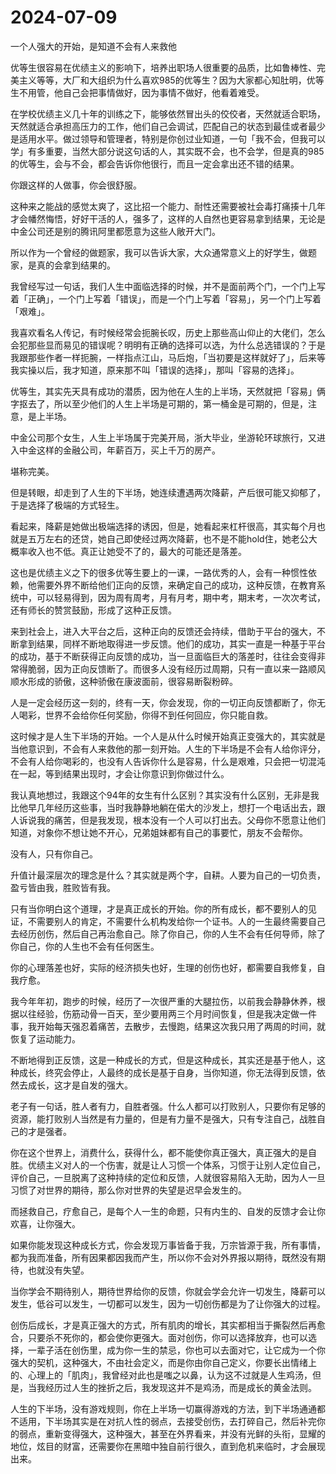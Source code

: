 # 2024-07-09

一个人强大的开始，是知道不会有人来救他

优等生很容易在优绩主义的影响下，培养出职场人很重要的品质，比如鲁棒性、完美主义等等，大厂和大组织为什么喜欢985的优等生？因为大家都心知肚明，优等生不用管，他自己会把事情做好，因为事情不做好，他看着难受。

在学校优绩主义几十年的训练之下，能够依然冒出头的佼佼者，天然就适合职场，天然就适合承担高压力的工作，他们自己会调试，匹配自己的状态到最佳或者最少是适用水平。做过领导和管理者，特别是你创过业知道，一句「我不会，但我可以学」有多重要，当然大部分说这句话的人，其实既不会，也不会学，但是真的985的优等生，会与不会，都会告诉你他很行，而且一定会拿出还不错的结果。

你跟这样的人做事，你会很舒服。

这种来之能战的感觉太爽了，这比招一个能力、耐性还需要被社会毒打痛揍十几年才会幡然悔悟，好好干活的人，强多了，这样的人自然也更容易拿到结果，无论是中金公司还是别的腾讯阿里都愿意为这些人敞开大门。

所以作为一个曾经的做题家，我可以告诉大家，大众通常意义上的好学生，做题家，是真的会拿到结果的。

我曾经写过一句话，我们人生中面临选择的时候，并不是面前两个门，一个门上写着「正确」，一个门上写着「错误」，而是一个门上写着「容易」，另一个门上写着「艰难」。

我喜欢看名人传记，有时候经常会扼腕长叹，历史上那些高山仰止的大佬们，怎么会犯那些显而易见的错误呢？明明有正确的选择可以选，为什么总选错误的？于是我跟那些作者一样扼腕，一样指点江山，马后炮，「当初要是这样就好了」，后来等我实操以后，我才知道，原来那不叫「错误的选择」，那叫「容易的选择」。

优等生，其实先天具有成功的潜质，因为他在人生的上半场，天然就把「容易」俩字抠去了，所以至少他们的人生上半场是可期的，第一桶金是可期的，但是，注意，是上半场。

中金公司那个女生，人生上半场属于完美开局，浙大毕业，坐游轮环球旅行，又进入中金这样的金融公司，年薪百万，买上千万的房产。

堪称完美。

但是转眼，却走到了人生的下半场，她连续遭遇两次降薪，产后很可能又抑郁了，于是选择了极端的方式轻生。

看起来，降薪是她做出极端选择的诱因，但是，她看起来杠杆很高，其实每个月也就是五万左右的还贷，她自己即使经过两次降薪，也不是不能hold住，她老公大概率收入也不低。真正让她受不了的，最大的可能还是落差。

这也是优绩主义之下的很多优等生要上的一课，一路优秀的人，会有一种惯性依赖，他需要外界不断给他们正向的反馈，来确定自己的成功，这种反馈，在教育系统中，可以轻易得到，因为周有周考，月有月考，期中考，期末考，一次次考试，还有师长的赞赏鼓励，形成了这种正反馈。

来到社会上，进入大平台之后，这种正向的反馈还会持续，借助于平台的强大，不断拿到结果，同样不断地取得进一步反馈。他们的成功，其实一直是一种基于平台的成功，基于不断获得正向反馈的成功，当一旦面临巨大的落差时，往往会变得非常得脆弱，因为正向反馈断了。而很多人没有经历过周期，只有一直以来一路顺风顺水形成的骄傲，这种骄傲在康波面前，很容易断裂粉碎。

人是一定会经历这一刻的，终有一天，你会发现，你的一切正向反馈都断了，你无人喝彩，世界不会给你任何奖励，你得不到任何回应，你只能自救。

这时候才是人生下半场的开始。一个人是从什么时候开始真正变强大的，其实就是当他意识到，不会有人来救他的那一刻开始。人生的下半场是不会有人给你评分，不会有人给你喝彩的，也没有人告诉你什么是容易，什么是艰难，只会把一切混沌在一起，等到结果出现时，才会让你意识到你做过什么。

我认真地想过，我跟这个94年的女生有什么区别？其实没有什么区别，无非是我比他早几年经历这些事，当时我静静地躺在偌大的沙发上，想打一个电话出去，跟人诉说我的痛苦，但是我发现，根本没有一个人可以打出去。父母你不愿意让他们知道，对象你不想让她不开心，兄弟姐妹都有自己的事要忙，朋友不会帮你。

没有人，只有你自己。

升值计最深层次的理念是什么？其实就是两个字，自耕。人要为自己的一切负责，盈亏皆由我，胜败皆有我。

只有当你明白这个道理，才是真正成长的开始。你的所有成长，都不要别人的见证，不需要别人的肯定，不需要什么机构发给你一个证书。人的一生最终需要自己去经历创伤，然后自己再治愈自己。除了你自己，你的人生不会有任何导师，除了你自己，你的人生也不会有任何医生。

你的心理落差也好，实际的经济损失也好，生理的创伤也好，都需要自我修复，自我疗愈。

我今年年初，跑步的时候，经历了一次很严重的大腿拉伤，以前我会静静休养，根据以往经验，伤筋动骨一百天，至少要用两三个月时间恢复，但是我决定做一件事，我开始每天强忍着痛苦，去散步，去慢跑，结果这次我只用了两周的时间，就恢复了运动能力。

不断地得到正反馈，这是一种成长的方式，但是这种成长，其实还是基于他人，这种成长，终究会停止，人最终的成长是基于自身，当你知道，你无法得到反馈，依然去成长，这才是自发的强大。

老子有一句话，胜人者有力，自胜者强。什么人都可以打败别人，只要你有足够的资源，能打败别人当然是有力量的，但是有力量不是强大，只有专注自己，战胜自己的才是强者。

你在这个世界上，消费什么，获得什么，都不能使你真正强大，真正强大的是自胜。优绩主义对人的一个伤害，就是让人习惯一个体系，习惯于让别人定位自己，评价自己，一旦脱离了这种持续的定位和反馈，人就很容易陷入无助，因为人一旦习惯了对世界的期待，那么你对世界的失望是迟早会发生的。

而拯救自己，疗愈自己，是每个人一生的命题，只有内生的、自发的反馈才会让你欢喜，让你强大。

如果你能发现这种成长方式，你会发现万事皆备于我，万宗皆源于我，所有事情，都为我而准备，所有因果都因我而产生，所以你不会对外界报以期待，既然没有期待，也就没有失望。

当你学会不期待别人，期待世界给你的反馈，你就会学会允许一切发生，降薪可以发生，低谷可以发生，一切都可以发生，因为一切创伤都是为了让你强大的过程。

创伤后成长，才是真正强大的方式，所有肌肉的增长，其实都相当于撕裂然后再愈合，只要杀不死你的，都会使你更强大。面对创伤，你可以选择放弃，也可以选择，一辈子活在创伤里，成为你一生的禁忌，你也可以去面对它，让它成为一个你强大的契机，这种强大，不由社会定义，而是你由你自己定义，你要长出情绪上的、心理上的「肌肉」，我曾经对此也是嗤之以鼻，认为这不过就是人生鸡汤，但是，当我经历过人生的挫折之后，我发现这并不是鸡汤，而是成长的黄金法则。

人生的下半场，没有游戏规则，你在上半场一切赢得游戏的方法，到下半场通通都不适用，下半场其实是在对抗人性的弱点，去接受创伤，去打碎自己，然后补完你的弱点，重新变得强大，这种强大，甚至在外界看来，并没有光鲜的头衔，显耀的地位，炫目的财富，还需要你在黑暗中独自前行很久，直到危机来临时，才会展现出来。
